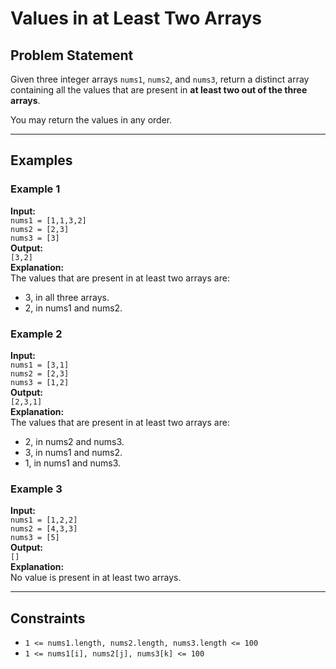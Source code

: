 # Values in at Least Two Arrays

## Problem Statement

Given three integer arrays `nums1`, `nums2`, and `nums3`, return a distinct array containing all the values that are present in **at least two out of the three arrays**.

You may return the values in any order.

---

## Examples

### Example 1

**Input:**  
`nums1 = [1,1,3,2]`  
`nums2 = [2,3]`  
`nums3 = [3]`  
**Output:**  
`[3,2]`  
**Explanation:**  
The values that are present in at least two arrays are:
- 3, in all three arrays.
- 2, in nums1 and nums2.

### Example 2

**Input:**  
`nums1 = [3,1]`  
`nums2 = [2,3]`  
`nums3 = [1,2]`  
**Output:**  
`[2,3,1]`  
**Explanation:**  
The values that are present in at least two arrays are:
- 2, in nums2 and nums3.
- 3, in nums1 and nums2.
- 1, in nums1 and nums3.

### Example 3

**Input:**  
`nums1 = [1,2,2]`  
`nums2 = [4,3,3]`  
`nums3 = [5]`  
**Output:**  
`[]`  
**Explanation:**  
No value is present in at least two arrays.

---

## Constraints

- `1 <= nums1.length, nums2.length, nums3.length <= 100`
- `1 <= nums1[i], nums2[j], nums3[k] <= 100`
